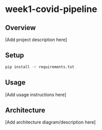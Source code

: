# week1-covid-pipeline

## Overview
[Add project description here]

## Setup
```bash
pip install -r requirements.txt
```

## Usage
[Add usage instructions here]

## Architecture
[Add architecture diagram/description here]
